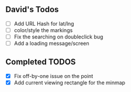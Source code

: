 ## David's Todos

* [ ] Add URL Hash for lat/lng
* [ ] color/style the markings
* [ ] Fix the searching on doubleclick bug
* [ ] Add a loading message/screen

## Completed TODOS

* [X] Fix off-by-one issue on the point
* [X] Add current viewing rectangle for the minmap

